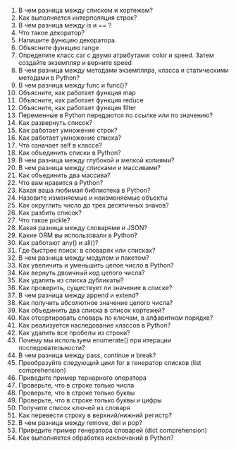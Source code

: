 1. В чем разница между списком и кортежем?
2. Как выполняется интерполяция строк?
3. В чем разница между is и == ?
4. Что такое декоратор?
5. Напишите функцию декоратора.
6. Объясните функцию range
7. Определите класс car с двумя атрибутами: color и speed. Затем создайте экземпляр и верните speed
8. В чем разница между методами экземпляра, класса и статическими методами в Python?
9. В чем разница между func и func()?
10. Объясните, как работает функция map
11. Объясните, как работает функция reduce
12. Объясните, как работает функция filter
13. Переменные в Python передаются по ссылке или по значению?
14. Как развернуть список?
15. Как работает умножение строк?
16. Как работает умножение списка?
17. Что означает self в классе?
18. Как объединить списки в Python?
19. В чем разница между глубокой и мелкой копиями?
20. В чем разница между списками и массивами?
21. Как объединить два массива?
22. Что вам нравится в Python?
23. Какая ваша любимая библиотека в Python?
24. Назовите изменяемые и неизменяемые объекты
25. Как округлить число до трех десятичных знаков?
26. Как разбить список?
27. Что такое pickle?
28. Какая разница между словарями и JSON?
29. Какие ORM вы использовали в Python?
30. Как работают any() и all()?
31. Где быстрее поиск: в словарях или списках?
32. В чем разница между модулем и пакетом?
33. Как увеличить и уменьшить целое число в Python?
34. Как вернуть двоичный код целого числа?
35. Как удалить из списка дубликаты?
36. Как проверить, существует ли значение в списке?
37. В чем разница между append и extend?
38. Как получить абсолютное значение целого числа?
39. Как объединить два списка в список кортежей?
40. Как отсортировать словарь по ключам, в алфавитном порядке?
41. Как реализуется наследование классов в Python?
42. Как удалить все пробелы из строки?
43. Почему мы используем enumerate() при итерации последовательности?
44. В чем разница между pass, continue и break?
45. Преобразуйте следующий цикл for в генератор списков (list comprehension)
46. Приведите пример тернарного оператора
47. Проверьте, что в строке только числа
48. Проверьте, что в строке только буквы
49. Проверьте, что в строке только буквы и цифры
50. Получите список ключей из словаря
51. Как перевести строку в верхний/нижний регистр?
52. В чем разница между remove, del и pop?
53. Приведите пример генератора словарей (dict comprehension)
54. Как выполняется обработка исключений в Python?

